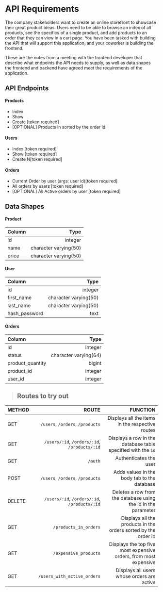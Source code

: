 # API Requirements
The company stakeholders want to create an online storefront to showcase their great product ideas. Users need to be able to browse an index of all products, see the specifics of a single product, and add products to an order that they can view in a cart page. You have been tasked with building the API that will support this application, and your coworker is building the frontend.

These are the notes from a meeting with the frontend developer that describe what endpoints the API needs to supply, as well as data shapes the frontend and backend have agreed meet the requirements of the application. 

## API Endpoints
#### Products
- Index 
- Show
- Create [token required]
- [OPTIONAL] Products in sorted by the order id

#### Users
- Index [token required]
- Show [token required]
- Create N[token required]

#### Orders
- Current Order by user (args: user id)[token required]
- All orders by users [token required]
- [OPTIONAL] All Active orders by user [token required]

## Data Shapes
#### Product
| Column | Type                 |
|:------ | --------------------:|
|id      | integer              |
|name    | character varying(50)|
|price   | character varying(50)|

#### User
| Column      | Type                 |
|:----------- | --------------------:|
|id           | integer              |
|first_name   | character varying(50)|
|last_name    | character varying(50)|
|hash_password| text                 |

#### Orders
| Column          | Type                 |
|:--------------- | --------------------:|
|id               | integer              |
|status           | character varying(64)| 
|product_quantity | bigint               |
|product_id       | integer              |
|user_id          | integer              |

> ## **Routes to try out**
| METHOD | ROUTE                                        | FUNCTION                                                     |
| :----- | --------------------------------------------:| ------------------------------------------------------------:|
| GET    | `/users`, `/orders`, `/products`             | Displays all the items in the respective routes              |
| GET    | `/users/:id`, `/orders/:id`, `/products/:id` | Displays a row in the database table specified with the `id` |
| GET    | `/auth`                                      | Authenticates the user                                       |
| POST   | `/users`, `/orders`, `/products`             | Adds values in the body tab to the database                  |
| DELETE | `/users/:id`, `/orders/:id`, `/products/:id` | Deletes a row from the database using the id in the parameter|
| GET    | `/products_in_orders`                        | Displays all the products in the orders sorted by the order id  |
| GET    | `/expensive_products`                        | Displays the top five most expensive orders, from most expensive|
| GET    | `/users_with_active_orders`                  | Displays all users whose orders are active                      |
